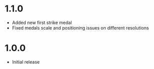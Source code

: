 # 1.1.0
- Added new first strike medal
- Fixed medals scale and positioning issues on different resolutions

# 1.0.0
- Initial release